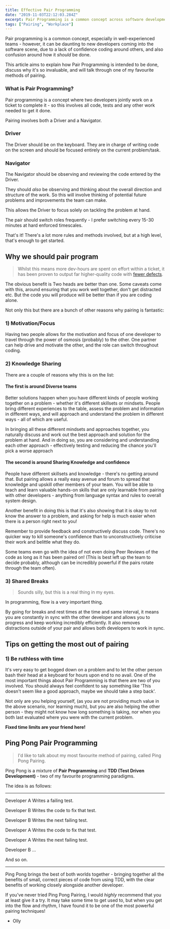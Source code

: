 ```yaml
---
title: Effective Pair Programming
date: "2019-11-03T22:12:03.284Z"
excerpt: Pair Programming is a common concept across software development, however it can be misunderstood and badly implemented. In this post I run through the basics of pairing, why it's so invaluable, and my favourite method of pairing.
tags: ["Pairing", "Workplace"]
---
```


Pair programming is a common concept, especially in well-experienced teams - however, it can be daunting to new developers coming into the software scene, due to a lack of confidence coding around others, and also confusion around how it _should_ be done. 

This article aims to explain <span class="blogpost-highlighted">how Pair Programming is intended to be done, discuss why it's so invaluable, and will talk through one of my favourite methods of pairing. </span>

### What is Pair Programming?

Pair programming is a concept where two developers jointly work on a ticket to complete it - so this involves all code, tests and any other work needed to get it done.

Pairing involves both a <span class="blogpost-highlighted">Driver</span> and a <span class="blogpost-highlighted-blue">Navigator</span>. 

### <span class="blogpost-highlighted">Driver</span>

The Driver should be on the keyboard. They are in charge of writing code on the screen and should be focused entirely on the current problem/task. 

### <span class="blogpost-highlighted-blue">Navigator</span>

The Navigator should be observing and reviewing the code entered by the Driver. 

They should _also_ be observing and thinking about the overall direction and structure of the work. So this will involve thinking of potential future problems and improvements the team can make.

This allows the Driver to focus solely on tackling the problem at hand.

<span class="blogpost-highlighted">The pair should switch roles frequently - I prefer switching every 15-30 minutes at hard enforced timescales.</span>

That's it! There's a lot more rules and methods involved, but at a high level, that's enough to get started. 

## Why we should pair program
> Whilst this means more dev-hours are spent on effort within a ticket, it has been proven to output far higher-quality code with [fewer defects](https://collaboration.csc.ncsu.edu/laurie/Papers/XPSardinia.PDF). 

The obvious benefit is <span class="blogpost-highlighted">Two heads are better than one</span>. Some caveats come with this, around ensuring that you work well together, don't get distracted etc. But the code you will produce will be better than if you are coding alone. 

Not only this but there are a bunch of other reasons why pairing is fantastic:

### 1) Motivation/Focus
Having two people allows for the motivation and focus of one developer to travel through the power of osmosis (probably) to the other. One partner can help drive and motivate the other, and the role can switch throughout coding.

### 2) Knowledge Sharing
There are a couple of reasons why this is on the list:

#### The first is around Diverse teams

Better solutions happen when you have different kinds of people working together on a problem - whether it's different skillsets or mindsets. People bring different experiences to the table, assess the problem and information in different ways, and will approach and understand the problem in different ways - all of which are useful. 

In bringing all these different mindsets and approaches together, you naturally discuss and work out the best approach and solution for the problem at hand. And in doing so, you are considering and understanding each other approach - <span class="blogpost-highlighted"> effectively testing and reducing the chance you'll pick a worse approach</span>

#### The second is around Sharing Knowledge and confidence
People have different skillsets and knowledge - there's no getting around that. But pairing allows a really easy avenue and forum to spread that knowledge and upskill other members of your team. You will be able to teach and learn valuable hands-on skills that are only learnable from pairing with other developers - anything from language syntax and rules to overall system design.

Another benefit in doing this is that it's also showing that it is okay to not know the answer to a problem, and asking for help is much easier when there is a person right next to you!

<span class="blogpost-highlighted">Remember to provide feedback and constructively discuss code</span>. There's no quicker way to kill someone's confidence than to unconstructively criticise their work and belittle what they do. 

Some teams even go with the idea of not even doing Peer Reviews of the code as long as it has been paired on! (This is best left up the team to decide probably, although can be incredibly powerful if the pairs rotate through the team often).

### 3) Shared Breaks

> Sounds silly, but this is a real thing in my eyes. 

<span class="blogpost-highlighted">In programming, flow is a very important thing.</span>

By going for breaks and rest times at the time and same interval, it means you are constantly in sync with the other developer and allows you to progress and keep working incredibly efficiently. It also removes distractions outside of your pair and allows both developers to work in sync.

## Tips on getting the most out of pairing

### 1) Be ruthless with time
It's very easy to get bogged down on a problem and to let the other person bash their head at a keyboard for hours upon end to no avail. One of the most important things about Pair Programming is that <span class="blogpost-highlighted">there are two of you involved</span>. You should always feel confident to say something like 'This doesn't seem like a good approach, maybe we should take a step back'. 

Not only are you helping yourself, (as you are not providing much value in the above scenario, nor learning much), but you are also helping the other person - they might not know how long something is taking, nor when you both last evaluated where you were with the current problem. 

**Fixed time limits are your friend here!**

## Ping Pong Pair Programming

> I'd like to talk about my most favourite method of pairing, called Ping Pong Pairing.

Ping Pong is a mixture of **Pair Programming** and **TDD (Test Driven Development)** - two of my favourite programming paradigms. 

The idea is as follows:
<hr/>

<span class="blogpost-highlighted">Developer A</span> Writes a failing test.

<span class="blogpost-highlighted-blue">Developer B</span> Writes the code to fix that test.

<span class="blogpost-highlighted-blue">Developer B</span> Writes the next failing test.

<span class="blogpost-highlighted">Developer A</span> Writes the code to fix that test.

<span class="blogpost-highlighted">Developer A</span> Writes the next failing test.

<span class="blogpost-highlighted-blue">Developer B</span> ...

And so on.
<hr/>

Ping Pong brings the best of both worlds together - bringing together all the benefits of small, correct pieces of code from using TDD, with the clear benefits of working closely alongside another developer. 

If you've never tried Ping Pong Pairing, I would _highly_ recommend that you at least give it a try. It may take some time to get used to, but when you get into the flow and rhythm, I have found it to be one of the most powerful pairing techniques!

- Olly